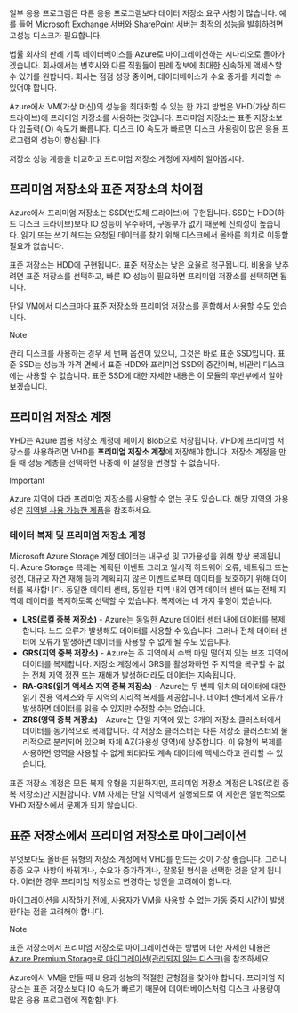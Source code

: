 일부 응용 프로그램은 다른 응용 프로그램보다 데이터 저장소 요구 사항이 많습니다. 예를 들어 Microsoft Exchange 서버와 SharePoint 서버는 최적의 성능을 발휘하려면 고성능 디스크가 필요합니다.

법률 회사의 판례 기록 데이터베이스를 Azure로 마이그레이션하는 시나리오로 돌아가겠습니다. 회사에서는 변호사와 다른 직원들이 판례 정보에 최대한 신속하게 액세스할 수 있기를 원합니다. 회사는 점점 성장 중이며, 데이터베이스가 수요 증가를 처리할 수 있어야 합니다.

Azure에서 VM(가상 머신)의 성능을 최대화할 수 있는 한 가지 방법은 VHD(가상 하드 드라이브)에 프리미엄 저장소를 사용하는 것입니다. 프리미엄 저장소는 표준 저장소보다 입출력(IO) 속도가 빠릅니다. 디스크 IO 속도가 빠르면 디스크 사용량이 많은 응용 프로그램의 성능이 향상됩니다.

저장소 성능 계층을 비교하고 프리미엄 저장소 계정에 자세히 알아봅시다.

## <a name="how-premium-storage-differs-from-standard-storage"></a>프리미엄 저장소와 표준 저장소의 차이점

Azure에서 프리미엄 저장소는 SSD(반도체 드라이브)에 구현됩니다. SSD는 HDD(하드 디스크 드라이브)보다 IO 성능이 우수하며, 구동부가 없기 때문에 신뢰성이 높습니다. 읽기 또는 쓰기 헤드는 요청된 데이터를 찾기 위해 디스크에서 올바른 위치로 이동할 필요가 없습니다. 

표준 저장소는 HDD에 구현됩니다. 표준 저장소는 낮은 요율로 청구됩니다. 비용을 낮추려면 표준 저장소를 선택하고, 빠른 IO 성능이 필요하면 프리미엄 저장소를 선택하면 됩니다.

단일 VM에서 디스크마다 표준 저장소와 프리미엄 저장소를 혼합해서 사용할 수도 있습니다.

> [!NOTE]
> 관리 디스크를 사용하는 경우 세 번째 옵션이 있으니, 그것은 바로 표준 SSD입니다. 표준 SSD는 성능과 가격 면에서 표준 HDD와 프리미엄 SSD의 중간이며, 비관리 디스크에는 사용할 수 없습니다. 표준 SSD에 대한 자세한 내용은 이 모듈의 후반부에서 알아보겠습니다.

## <a name="premium-storage-accounts"></a>프리미엄 저장소 계정

VHD는 Azure 범용 저장소 계정에 페이지 Blob으로 저장됩니다. VHD에 프리미엄 저장소를 사용하려면 VHD를 **프리미엄 저장소 계정**에 저장해야 합니다. 저장소 계정을 만들 때 성능 계층을 선택하면 나중에 이 설정을 변경할 수 없습니다.

> [!IMPORTANT]
> Azure 지역에 따라 프리미엄 저장소를 사용할 수 없는 곳도 있습니다. 해당 지역의 가용성은 [지역별 사용 가능한 제품](https://azure.microsoft.com/en-us/global-infrastructure/services/)을 참조하세요.

### <a name="data-replication-and-premium-storage-accounts"></a>데이터 복제 및 프리미엄 저장소 계정

Microsoft Azure Storage 계정 데이터는 내구성 및 고가용성을 위해 항상 복제됩니다. Azure Storage 복제는 계획된 이벤트 그리고 일시적 하드웨어 오류, 네트워크 또는 정전, 대규모 자연 재해 등의 계획되지 않은 이벤트로부터 데이터를 보호하기 위해 데이터를 복사합니다. 동일한 데이터 센터, 동일한 지역 내의 영역 데이터 센터 또는 전체 지역에 데이터를 복제하도록 선택할 수 있습니다. 복제에는 네 가지 유형이 있습니다.

- **LRS(로컬 중복 저장소)** - Azure는 동일한 Azure 데이터 센터 내에 데이터를 복제합니다. 노드 오류가 발생해도 데이터를 사용할 수 있습니다. 그러나 전체 데이터 센터에 오류가 발생하면 데이터를 사용할 수 없게 될 수도 있습니다.
- **GRS(지역 중복 저장소)** - Azure는 주 지역에서 수백 마일 떨어져 있는 보조 지역에 데이터를 복제합니다. 저장소 계정에서 GRS를 활성화하면 주 지역을 복구할 수 없는 전체 지역 정전 또는 재해가 발생하더라도 데이터는 지속됩니다.
- **RA-GRS(읽기 액세스 지역 중복 저장소)** - Azure는 두 번째 위치의 데이터에 대한 읽기 전용 액세스와 두 지역의 지리적 복제를 제공합니다. 데이터 센터에서 오류가 발생하면 데이터를 읽을 수 있지만 수정할 수는 없습니다.
- **ZRS(영역 중복 저장소)** - Azure는 단일 지역에 있는 3개의 저장소 클러스터에서 데이터를 동기적으로 복제합니다. 각 저장소 클러스터는 다른 저장소 클러스터와 물리적으로 분리되어 있으며 자체 AZ(가용성 영역)에 상주합니다. 이 유형의 복제를 사용하면 영역을 사용할 수 없게 되더라도 계속 데이터에 액세스하고 관리할 수 있습니다.

표준 저장소 계정은 모든 복제 유형을 지원하지만, 프리미엄 저장소 계정은 LRS(로컬 중복 저장소)만 지원합니다. VM 자체는 단일 지역에서 실행되므로 이 제한은 일반적으로 VHD 저장소에서 문제가 되지 않습니다.

## <a name="migrating-from-standard-storage-to-premium-storage"></a>표준 저장소에서 프리미엄 저장소로 마이그레이션

무엇보다도 올바른 유형의 저장소 계정에서 VHD를 만드는 것이 가장 좋습니다. 그러나 종종 요구 사항이 바뀌거나, 수요가 증가하거나, 잘못된 형식을 선택한 것을 알게 됩니다. 이러한 경우 프리미엄 저장소로 변경하는 방안을 고려해야 합니다.

마이그레이션을 시작하기 전에, 사용자가 VM을 사용할 수 없는 가동 중지 시간이 발생한다는 점을 고려해야 합니다.

> [!NOTE]
> 표준 저장소에서 프리미엄 저장소로 마이그레이션하는 방법에 대한 자세한 내용은 [Azure Premium Storage로 마이그레이션(관리되지 않는 디스크)](https://docs.microsoft.com/azure/storage/common/storage-migration-to-premium-storage)을 참조하세요.

Azure에서 VM을 만들 때 비용과 성능의 적절한 균형점을 찾아야 합니다. 프리미엄 저장소는 표준 저장소보다 IO 속도가 빠르기 때문에 데이터베이스처럼 디스크 사용량이 많은 응용 프로그램에 적합합니다.
